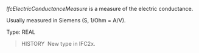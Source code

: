 ﻿_IfcElectricConductanceMeasure_ is a measure of the electric conductance.

Usually measured in Siemens (S, 1/Ohm = A/V).

Type: REAL

> HISTORY&nbsp; New type in IFC2x.